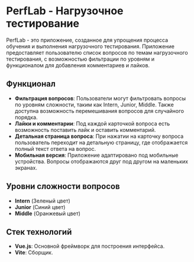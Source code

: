 # PerfLab - Нагрузочное тестирование

PerfLab - это приложение, созданное для упрощения процесса обучения и выполнения нагрузочного тестирования. Приложение предоставляет пользователю список вопросов по темам нагрузочного тестирования, с возможностью фильтрации по уровням и функционалом для добавления комментариев и лайков.

## Функционал

- **Фильтрация вопросов**: Пользователи могут фильтровать вопросы по уровням сложности, таким как Intern, Junior, Middle. Также доступна возможность перемешивания вопросов для случайного порядка.
- **Лайки и комментарии**: Под каждой карточкой вопроса есть возможность поставить лайк и оставить комментарий.
- **Детальная страница вопроса**: При нажатии на карточку вопроса пользователь переходит на детальную страницу, где отображается полный текст ответа на вопрос.
- **Мобильная версия**: Приложение адаптировано под мобильные устройства. Вопросы отображаются друг под другом на маленьких экранах.

## Уровни сложности вопросов

- **Intern** (Зеленый цвет)
- **Junior** (Синий цвет)
- **Middle** (Оранжевый цвет)

## Стек технологий

- **Vue.js**: Основной фреймворк для построения интерфейса.
- **Vite**: Сборщик.
